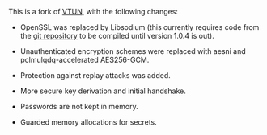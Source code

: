 This is a fork of [VTUN](http://vtun.sourceforge.net/), with the
following changes:

* OpenSSL was replaced by Libsodium (this currently requires code from
the [git repository](https://github.com/jedisct1/libsodium) to be
compiled until version 1.0.4 is out).

* Unauthenticated encryption schemes were replaced with aesni and
pclmulqdq-accelerated AES256-GCM.

* Protection against replay attacks was added.

* More secure key derivation and initial handshake.

* Passwords are not kept in memory.

* Guarded memory allocations for secrets.
